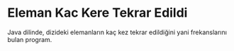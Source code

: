 # Eleman Kac Kere Tekrar Edildi

Java dilinde, dizideki elemanların kaç kez tekrar edildiğini yani frekanslarını bulan program.
